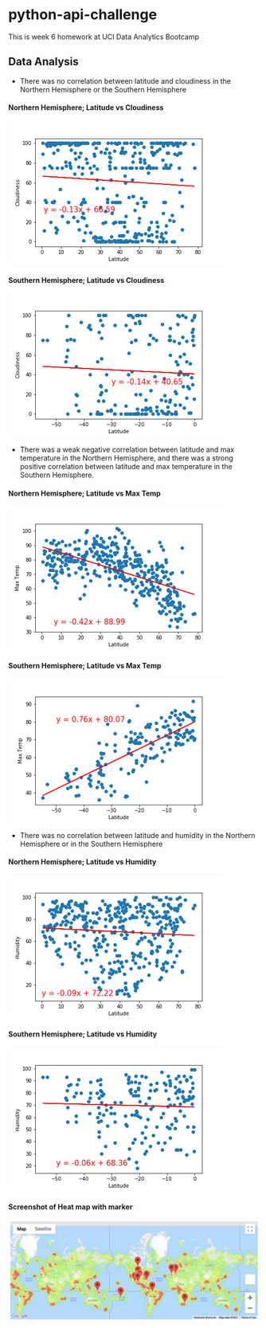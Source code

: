 # python-api-challenge
This is week 6 homework at UCI Data Analytics Bootcamp

## Data Analysis

* There was no correlation between latitude and cloudiness in the Northern Hemisphere or the Southern Hemisphere
#### Northern Hemisphere; Latitude vs Cloudiness
![Image](https://github.com/meaganmb/python-api-challenge/blob/main/output_data/Northern_Lat_vs_Cloudiness.png)

#### Southern Hemisphere; Latitude vs Cloudiness
![Image](https://github.com/meaganmb/python-api-challenge/blob/main/output_data/Southern_Lat_vs_Cloudiness.png)


* There was a weak negative correlation between latitude and max temperature in the Northern Hemisphere, and there was a strong positive correlation between latitude and max temperature in the Southern Hemisphere.
#### Northern Hemisphere; Latitude vs Max Temp
![Image](https://github.com/meaganmb/python-api-challenge/blob/main/output_data/Northern_Lat_vs_MaxTemp.png)

#### Southern Hemisphere; Latitude vs Max Temp
![Image](https://github.com/meaganmb/python-api-challenge/blob/main/output_data/Southern_Lat_vs_MaxTemp.png)

* There was no correlation between latitude and humidity in the Northern Hemisphere or in the Southern Hemisphere

#### Northern Hemisphere; Latitude vs Humidity
![Image](https://github.com/meaganmb/python-api-challenge/blob/main/output_data/Northern_Lat_vs_Humidity.png)

#### Southern Hemisphere; Latitude vs Humidity
![Image](https://github.com/meaganmb/python-api-challenge/blob/main/output_data/Southern_Lat_vs_Humidity.png)
#### Screenshot of Heat map with marker
![heat_map_with_marker](https://github.com/meaganmb/python-api-challenge/blob/main/heat_mat_with_marker.png)